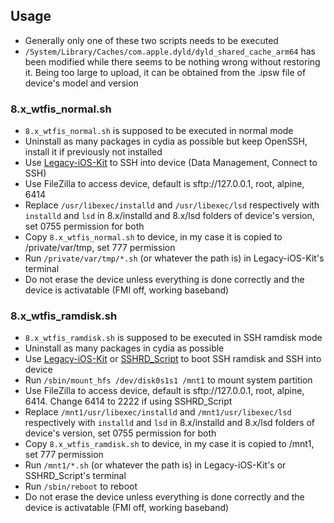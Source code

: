 ## Usage
- Generally only one of these two scripts needs to be executed
- `/System/Library/Caches/com.apple.dyld/dyld_shared_cache_arm64` has been modified while there seems to be nothing wrong without restoring it. Being too large to upload, it can be obtained from the .ipsw file of device's model and version
### 8.x_wtfis_normal.sh
- `8.x_wtfis_normal.sh` is supposed to be executed in normal mode
- Uninstall as many packages in cydia as possible but keep OpenSSH, install it if previously not installed
- Use [Legacy-iOS-Kit](https://github.com/LukeZGD/Legacy-iOS-Kit) to SSH into device (Data Management, Connect to SSH)
- Use FileZilla to access device, default is sftp://127.0.0.1, root, alpine, 6414
- Replace `/usr/libexec/installd` and `/usr/libexec/lsd` respectively with `installd` and `lsd` in 8.x/installd and 8.x/lsd folders of device's version, set 0755 permission for both
- Copy `8.x_wtfis_normal.sh` to device, in my case it is copied to /private/var/tmp, set 777 permission
- Run `/private/var/tmp/*.sh` (or whatever the path is) in Legacy-iOS-Kit's terminal
- Do not erase the device unless everything is done correctly and the device is activatable (FMI off, working baseband)
### 8.x_wtfis_ramdisk.sh
- `8.x_wtfis_ramdisk.sh` is supposed to be executed in SSH ramdisk mode
- Uninstall as many packages in cydia as possible
- Use [Legacy-iOS-Kit](https://github.com/LukeZGD/Legacy-iOS-Kit) or [SSHRD_Script](https://github.com/verygenericname/SSHRD_Script) to boot SSH ramdisk and SSH into device
- Run `/sbin/mount_hfs /dev/disk0s1s1 /mnt1` to mount system partition
- Use FileZilla to access device, default is sftp://127.0.0.1, root, alpine, 6414. Change 6414 to 2222 if using SSHRD_Script
- Replace `/mnt1/usr/libexec/installd` and `/mnt1/usr/libexec/lsd` respectively with `installd` and `lsd` in 8.x/installd and 8.x/lsd folders of device's version, set 0755 permission for both
- Copy `8.x_wtfis_ramdisk.sh` to device, in my case it is copied to /mnt1, set 777 permission
- Run `/mnt1/*.sh` (or whatever the path is) in Legacy-iOS-Kit's or SSHRD_Script's terminal
- Run `/sbin/reboot` to reboot
- Do not erase the device unless everything is done correctly and the device is activatable (FMI off, working baseband)